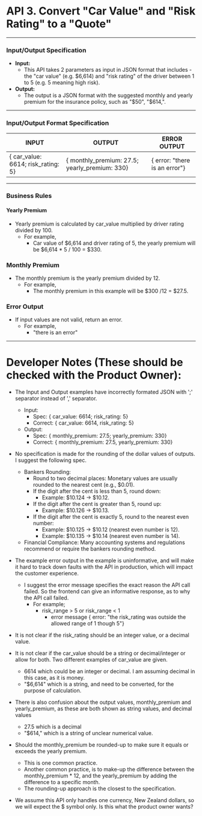 # API 3. Convert "Car Value" and "Risk Rating" to a "Quote"

---

### Input/Output Specification

- **Input:** 
  - This API takes 2 parameters as input in JSON format that includes - the "car value" (e.g. $6,614) and "risk rating" of the driver between 1 to 5 (e.g. 5 meaning high risk).
- **Output:** 
  - The output is a JSON format with the suggested monthly and yearly premium for the insurance policy, such as "$50", "$614,".

---

### Input/Output Format Specification


| INPUT                           | OUTPUT                                      | ERROR OUTPUT                |
|---------------------------------|---------------------------------------------|-----------------------------|
| { car_value: 6614; risk_rating: 5} | { monthly_premium: 27.5; yearly_premium: 330} | { error: "there is an error"} | 

---

### Business Rules

#### Yearly Premium
- Yearly premium is calculated by car_value multiplied by driver rating divided by 100.
  - For example, 
    - Car value of $6,614 and driver rating of 5, the yearly premium will be $6,614 * 5 / 100 = $330.

### Monthly Premium
- The monthly premium is the yearly premium divided by 12.
  - For example,
    - The monthly premium in this example will be $300 /12 = $27.5.

### Error Output
- If input values are not valid, return an error.
  - For example,
    - "there is an error"

---

# Developer Notes (These should be checked with the Product Owner):

- The Input and Output examples have incorrectly formated JSON with ';' separator instead of ',' separator.
  - Input:
    - Spec: { car_value: 6614; risk_rating: 5}
    - Correct: { car_value: 6614, risk_rating: 5}
  - Output:
    - Spec: { monthly_premium: 27.5; yearly_premium: 330}
    - Correct: { monthly_premium: 27.5, yearly_premium: 330}

- No specification is made for the rounding of the dollar values of outputs. I suggest the following spec.
  - Bankers Rounding: 
    - Round to two decimal places: Monetary values are usually rounded to the nearest cent (e.g., $0.01).
    - If the digit after the cent is less than 5, round down:
      - Example: $10.124 → $10.12.
    - If the digit after the cent is greater than 5, round up:
      - Example: $10.126 → $10.13.
    - If the digit after the cent is exactly 5, round to the nearest even number:
      - Example: $10.125 → $10.12 (nearest even number is 12).
      - Example: $10.135 → $10.14 (nearest even number is 14).
  - Financial Compliance: Many accounting systems and regulations recommend or require the bankers rounding method.

- The example error output in the example is uninformative, and will make it hard to track down faults with the API in production, which will impact the customer experience.
  - I suggest the error message specifies the exact reason the API call failed. So the frontend can give an informative response, as to why the API call failed.
    - For example;
      - risk_range > 5 or risk_range < 1 
        - error message { error: "the risk_rating was outside the allowed range of 1 though 5"}

- It is not clear if the risk_rating should be an integer value, or a decimal value.

- It is not clear if the car_value should be a string or decimal/integer or allow for both. Two different examples of car_value are given. 
  - 6614 which could be an integer or decimal. I am assuming decimal in this case, as it is money.
  - "$6,614" which is a string, and need to be converted, for the purpose of calculation.

- There is also confusion about the output values, monthly_premium and yearly_premium, as these are both shown as string values, and decimal values
  - 27.5 which is a decimal
  - "$614," which is a string of unclear numerical value.

- Should the monthly_premium be rounded-up to make sure it equals or exceeds the yearly premium.
  - This is one common practice.
  - Another common practice, is to make-up the difference between the monthly_premium * 12, and the yearly_premium by adding the difference to a specific month.
  - The rounding-up approach is the closest to the specification.
- We assume this API only handles one currency, New Zealand dollars, so we will expect the $ symbol only. Is this what the product owner wants?



